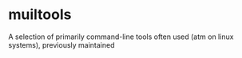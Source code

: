 muiltools
=========

A selection of primarily command-line tools often used (atm on linux systems), previously maintained 